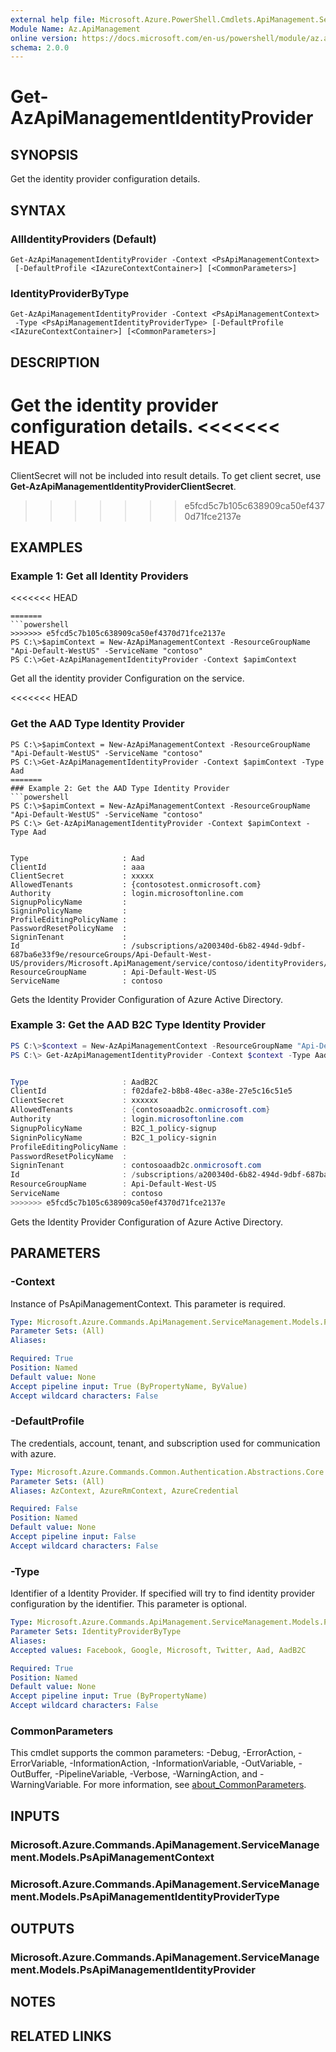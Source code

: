 ```yaml
---
external help file: Microsoft.Azure.PowerShell.Cmdlets.ApiManagement.ServiceManagement.dll-Help.xml
Module Name: Az.ApiManagement
online version: https://docs.microsoft.com/en-us/powershell/module/az.apimanagement/get-azapimanagementidentityprovider
schema: 2.0.0
---
```


# Get-AzApiManagementIdentityProvider

## SYNOPSIS
Get the identity provider configuration details.

## SYNTAX

### AllIdentityProviders (Default)
```
Get-AzApiManagementIdentityProvider -Context <PsApiManagementContext>
 [-DefaultProfile <IAzureContextContainer>] [<CommonParameters>]
```

### IdentityProviderByType
```
Get-AzApiManagementIdentityProvider -Context <PsApiManagementContext>
 -Type <PsApiManagementIdentityProviderType> [-DefaultProfile <IAzureContextContainer>] [<CommonParameters>]
```

## DESCRIPTION
Get the identity provider configuration details.
<<<<<<< HEAD
=======
ClientSecret will not be included into result details. To get client secret, use **Get-AzApiManagementIdentityProviderClientSecret**.
>>>>>>> e5fcd5c7b105c638909ca50ef4370d71fce2137e

## EXAMPLES

### Example 1: Get all Identity Providers

<<<<<<< HEAD
```
=======
```powershell
>>>>>>> e5fcd5c7b105c638909ca50ef4370d71fce2137e
PS C:\>$apimContext = New-AzApiManagementContext -ResourceGroupName "Api-Default-WestUS" -ServiceName "contoso"
PS C:\>Get-AzApiManagementIdentityProvider -Context $apimContext
```

Get all the identity provider Configuration on the service.

<<<<<<< HEAD
### Get the AAD Type Identity Provider
```
PS C:\>$apimContext = New-AzApiManagementContext -ResourceGroupName "Api-Default-WestUS" -ServiceName "contoso"
PS C:\>Get-AzApiManagementIdentityProvider -Context $apimContext -Type Aad
=======
### Example 2: Get the AAD Type Identity Provider
```powershell
PS C:\>$apimContext = New-AzApiManagementContext -ResourceGroupName "Api-Default-WestUS" -ServiceName "contoso"
PS C:\> Get-AzApiManagementIdentityProvider -Context $apimContext -Type Aad


Type                     : Aad
ClientId                 : aaa
ClientSecret             : xxxxx
AllowedTenants           : {contosotest.onmicrosoft.com}
Authority                : login.microsoftonline.com
SignupPolicyName         :
SigninPolicyName         :
ProfileEditingPolicyName :
PasswordResetPolicyName  :
SigninTenant             :
Id                       : /subscriptions/a200340d-6b82-494d-9dbf-687ba6e33f9e/resourceGroups/Api-Default-West-US/providers/Microsoft.ApiManagement/service/contoso/identityProviders/Aad
ResourceGroupName        : Api-Default-West-US
ServiceName              : contoso
```

Gets the Identity Provider Configuration of Azure Active Directory.

### Example 3: Get the AAD B2C Type Identity Provider
```powershell
PS C:\>$context = New-AzApiManagementContext -ResourceGroupName "Api-Default-WestUS" -ServiceName "contoso"
PS C:\> Get-AzApiManagementIdentityProvider -Context $context -Type AadB2C


Type                     : AadB2C
ClientId                 : f02dafe2-b8b8-48ec-a38e-27e5c16c51e5
ClientSecret             : xxxxxx
AllowedTenants           : {contosoaadb2c.onmicrosoft.com}
Authority                : login.microsoftonline.com
SignupPolicyName         : B2C_1_policy-signup
SigninPolicyName         : B2C_1_policy-signin
ProfileEditingPolicyName :
PasswordResetPolicyName  :
SigninTenant             : contosoaadb2c.onmicrosoft.com
Id                       : /subscriptions/a200340d-6b82-494d-9dbf-687ba6e33f9e/resourceGroups/Api-Default-West-US/providers/Microsoft.ApiManagement/service/contoso/identityProviders/AadB2C
ResourceGroupName        : Api-Default-West-US
ServiceName              : contoso
>>>>>>> e5fcd5c7b105c638909ca50ef4370d71fce2137e
```

Gets the Identity Provider Configuration of Azure Active Directory.

## PARAMETERS

### -Context
Instance of PsApiManagementContext.
This parameter is required.

```yaml
Type: Microsoft.Azure.Commands.ApiManagement.ServiceManagement.Models.PsApiManagementContext
Parameter Sets: (All)
Aliases:

Required: True
Position: Named
Default value: None
Accept pipeline input: True (ByPropertyName, ByValue)
Accept wildcard characters: False
```

### -DefaultProfile
The credentials, account, tenant, and subscription used for communication with azure.

```yaml
Type: Microsoft.Azure.Commands.Common.Authentication.Abstractions.Core.IAzureContextContainer
Parameter Sets: (All)
Aliases: AzContext, AzureRmContext, AzureCredential

Required: False
Position: Named
Default value: None
Accept pipeline input: False
Accept wildcard characters: False
```

### -Type
Identifier of a Identity Provider.
If specified will try to find identity provider configuration by the identifier.
This parameter is optional.

```yaml
Type: Microsoft.Azure.Commands.ApiManagement.ServiceManagement.Models.PsApiManagementIdentityProviderType
Parameter Sets: IdentityProviderByType
Aliases:
Accepted values: Facebook, Google, Microsoft, Twitter, Aad, AadB2C

Required: True
Position: Named
Default value: None
Accept pipeline input: True (ByPropertyName)
Accept wildcard characters: False
```

### CommonParameters
This cmdlet supports the common parameters: -Debug, -ErrorAction, -ErrorVariable, -InformationAction, -InformationVariable, -OutVariable, -OutBuffer, -PipelineVariable, -Verbose, -WarningAction, and -WarningVariable. For more information, see [about_CommonParameters](http://go.microsoft.com/fwlink/?LinkID=113216).

## INPUTS

### Microsoft.Azure.Commands.ApiManagement.ServiceManagement.Models.PsApiManagementContext

### Microsoft.Azure.Commands.ApiManagement.ServiceManagement.Models.PsApiManagementIdentityProviderType

## OUTPUTS

### Microsoft.Azure.Commands.ApiManagement.ServiceManagement.Models.PsApiManagementIdentityProvider

## NOTES

## RELATED LINKS
